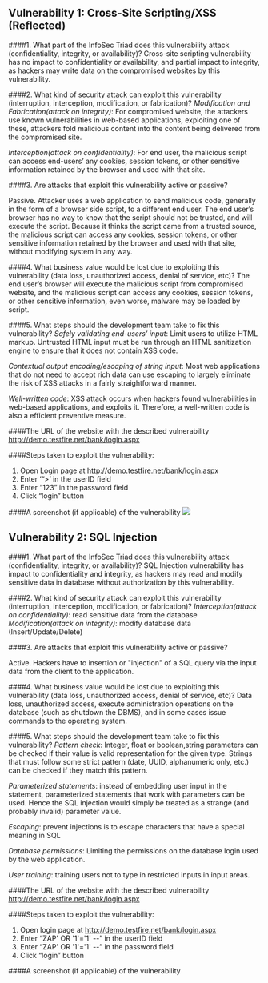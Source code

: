 ## Vulnerability 1: Cross-Site Scripting/XSS (Reflected)

####1. What part of the InfoSec Triad does this vulnerability attack (confidentiality, integrity, or availability)?
Cross-site scripting vulnerability has no impact to confidentiality or availability, and partial impact to integrity, as hackers may write data on the compromised websites by this vulnerability.

####2. What kind of security attack can exploit this vulnerability (interruption, interception, modification, or fabrication)?
*Modification and Fabrication(attack on integrity)*: For compromised website, the attackers use known vulnerabilities in web-based applications, exploiting one of these, attackers fold malicious content into the content being delivered from the compromised site.


*Interception(attack on confidentiality)*: For end user, the malicious script can access end-users’ any cookies, session tokens, or other sensitive information retained by the browser and used with that site.


####3. Are attacks that exploit this vulnerability active or passive?

Passive. Attacker uses a web application to send malicious code, generally in the form of a browser side script, to a different end user. The end user’s browser has no way to know that the script should not be trusted, and will execute the script. Because it thinks the script came from a trusted source, the malicious script can access any cookies, session tokens, or other sensitive information retained by the browser and used with that site, without modifying system in any way. 


####4. What business value would be lost due to exploiting this vulnerability (data loss, unauthorized access, denial of service, etc)?
The end user’s browser will execute the malicious script from compromised website, and the malicious script can access any cookies, session tokens, or other sensitive information, even worse, malware may be loaded by script.


####5. What steps should the development team take to fix this vulnerability?
*Safely validating end-users’ input*: Limit users to utilize HTML markup. Untrusted HTML input must be run through an HTML sanitization engine to ensure that it does not contain XSS code.


*Contextual output encoding/escaping of string input*: Most web applications that do not need to accept rich data can use escaping to largely eliminate the risk of XSS attacks in a fairly straightforward manner.


*Well-written code*: XSS attack occurs when hackers found vulnerabilities in web-based applications, and exploits it. Therefore, a well-written code is also a efficient preventive measure.


####The URL of the website with the described vulnerability
http://demo.testfire.net/bank/login.aspx


####Steps taken to exploit the vulnerability:
1. Open Login page at http://demo.testfire.net/bank/login.aspx 
2. Enter ‘“><script>alert(1);</script>’ in the userID field
3. Enter “123” in the password field
4. Click “login” button


####A screenshot (if applicable) of the vulnerability
![](http://ww4.sinaimg.cn/bmiddle/aa397b7fjw1dzplsgpdw5j.jpg)

## Vulnerability 2: SQL Injection

####1. What part of the InfoSec Triad does this vulnerability attack (confidentiality, integrity, or availability)?
SQL Injection vulnerability has impact to confidentiality and integrity, as hackers may read and modify sensitive data in database without authorization by this vulnerability.

####2. What kind of security attack can exploit this vulnerability (interruption, interception, modification, or fabrication)?
*Interception(attack on confidentiality)*: read sensitive data from the database
*Modification(attack on integrity)*: modify database data (Insert/Update/Delete)

####3. Are attacks that exploit this vulnerability active or passive?

Active. Hackers have to insertion or "injection" of a SQL query via the input data from the client to the application.

####4. What business value would be lost due to exploiting this vulnerability (data loss, unauthorized access, denial of service, etc)?
Data loss, unauthorized access, execute administration operations on the database (such as shutdown the DBMS), and in some cases issue commands to the operating system.

####5. What steps should the development team take to fix this vulnerability?
*Pattern check*: Integer, float or boolean,string parameters can be checked if their value is valid representation for the given type. Strings that must follow some strict pattern (date, UUID, alphanumeric only, etc.) can be checked if they match this pattern.

*Parameterized statements*: instead of embedding user input in the statement, parameterized statements that work with parameters can be used. Hence the SQL injection would simply be treated as a strange (and probably invalid) parameter value.


*Escaping*: prevent injections is to escape characters that have a special meaning in SQL


*Database permissions*: Limiting the permissions on the database login used by the web application.


*User training*: training users not to type in restricted inputs in input areas.


####The URL of the website with the described vulnerability
http://demo.testfire.net/bank/login.aspx


####Steps taken to exploit the vulnerability:
1. Open login page at http://demo.testfire.net/bank/login.aspx
2. Enter “ZAP' OR '1'='1' --” in the userID field
3. Enter “ZAP' OR '1'='1' --” in the password field
4. Click “login” button

####A screenshot (if applicable) of the vulnerability


